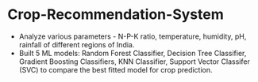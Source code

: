 # Crop-Recommendation-System

- Analyze various parameters - N-P-K ratio, temperature, humidity, pH, rainfall of different regions of India.
- Built 5 ML models: Random Forest Classifier, Decision Tree Classifier, Gradient Boosting
Classifiers, KNN Classifier, Support Vector Classifer (SVC) to compare the best fitted model for crop
prediction.
